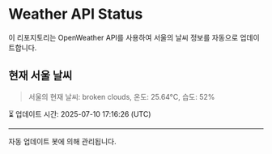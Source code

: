 
# Weather API Status

이 리포지토리는 OpenWeather API를 사용하여 서울의 날씨 정보를 자동으로 업데이트합니다.

## 현재 서울 날씨
> 서울의 현재 날씨: broken clouds, 온도: 25.64°C, 습도: 52%

⏳ 업데이트 시간: 2025-07-10 17:16:26 (UTC)

---
자동 업데이트 봇에 의해 관리됩니다.
